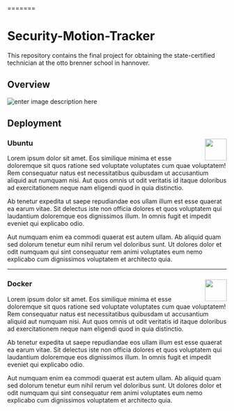 =======
# Security-Motion-Tracker
This repository contains the final project for obtaining the state-certified technician at the otto brenner school in hannover.


## Overview
![enter image description here](https://github.com/CarlKuhligk/Security-Motion-Tracker/blob/master/doc/Blockschaltbild%20%C3%9Cbersicht%20V2.png?raw=true)

## Deployment
### Ubuntu<img  align="right" height="50"  src="https://upload.wikimedia.org/wikipedia/commons/thumb/a/ab/Logo-ubuntu_cof-orange-hex.svg/285px-Logo-ubuntu_cof-orange-hex.svg.png?20130511162351"  >

Lorem ipsum dolor sit amet. Eos similique minima et esse doloremque sit quos ratione sed voluptate voluptates cum quae voluptatem! Rem consequatur natus est necessitatibus quibusdam ut accusantium aliquid aut numquam nisi. Aut quos omnis ut odit veritatis id itaque doloribus ad exercitationem neque nam eligendi quod in quia distinctio.

Ab tenetur expedita ut saepe repudiandae eos ullam illum est esse quaerat ea earum vitae. Sit delectus iste non officia dolores et quos voluptatem qui laudantium doloremque eos dignissimos illum. In omnis fugit et impedit eveniet qui explicabo odio.

Aut numquam enim ea commodi quaerat est autem ullam. Ab aliquid quam sed dolorum tenetur eum nihil rerum vel doloribus sunt. Ut dolores dolor et odit numquam qui sint consequatur rem animi voluptates eum nemo explicabo cum dignissimos voluptatem et architecto quia.

---
### Docker <img  align="right" height="50"  src="https://miro.medium.com/max/1400/1*JUOITpaBdlrMP9D__-K5Fw.png"  >

Lorem ipsum dolor sit amet. Eos similique minima et esse doloremque sit quos ratione sed voluptate voluptates cum quae voluptatem! Rem consequatur natus est necessitatibus quibusdam ut accusantium aliquid aut numquam nisi. Aut quos omnis ut odit veritatis id itaque doloribus ad exercitationem neque nam eligendi quod in quia distinctio.

Ab tenetur expedita ut saepe repudiandae eos ullam illum est esse quaerat ea earum vitae. Sit delectus iste non officia dolores et quos voluptatem qui laudantium doloremque eos dignissimos illum. In omnis fugit et impedit eveniet qui explicabo odio.

Aut numquam enim ea commodi quaerat est autem ullam. Ab aliquid quam sed dolorum tenetur eum nihil rerum vel doloribus sunt. Ut dolores dolor et odit numquam qui sint consequatur rem animi voluptates eum nemo explicabo cum dignissimos voluptatem et architecto quia.

